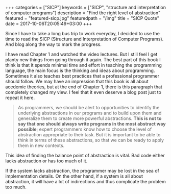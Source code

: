 +++
categories = ["SICP"]
keywords = ["SICP", "structure and interpretation of computer programs"]
description = "Find the right level of abstraction"
featured =  "featured-sicp.jpg"
featuredpath =  "/img"
title = "SICP Quote"
date = 2017-10-06T20:05:49+03:00
+++

Since I have to take a long bus trip to work everyday, I decided to use the time to read the SICP (Structure and Interpretation of Computer Programs). And blog along the way to mark the progress.

I have read Chapter 1 and watched the video lectures. But I still feel I get planty new things from going through it again. The best part of this book I think is that it spends minimal time and effort in teaching the programming language, the main focus is the thinking and ideas about programming. Sometimes it also teaches best practices that a professional programmer should follow. We may have an impression that this book is all about acedemic theories, but at the end of Chapter 1, there is this paragraph that completely changed my view. I feel that it even deserve a blog post just to repeat it here.

>As programmers, we should be alert to opportunities to identify the underlying abstractions in our programs and to build upon them and generalize them to create more powerful abstractions. **This is not to say that one should always write programs in the most abstract way possible**; expert programmers know how to choose the level of abstraction appropriate to their task. But it is important to be able to think in terms of these abstractions, so that we can be ready to apply them in new contexts.

This idea of finding the balance point of abstraction is vital. Bad code either lacks abstraction or has too much of it.

If the system lacks abstraction, the programmer may be lost in the sea of implementation details. On the other hand, if a system is all about abstraction, it will have a lot of indirections and thus complicate the problem too much.
